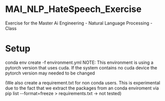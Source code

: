 # MAI_NLP_HateSpeech_Exercise
Exercise for the Master Ai Engineering - Natural Language Processing - Class

# Setup
conda env create -f environment.yml
NOTE: This environment is using a pytorch version that uses cuda. If the system contains no cuda device the pytorch version may needed to be changed

(We also create a requirement.txt for non conda users. This is experimental due to the fact that we extract the packages from an conda enviroment via pip list --format=freeze > requirements.txt
-> not tested)